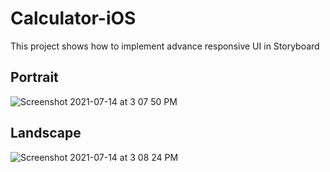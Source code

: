 # Calculator-iOS

This project shows how to implement advance responsive UI in Storyboard 

## Portrait
![Screenshot 2021-07-14 at 3 07 50 PM](https://user-images.githubusercontent.com/47930771/125646786-a9633743-d9d3-46bf-9ec4-2a18799c8a72.png)

## Landscape
![Screenshot 2021-07-14 at 3 08 24 PM](https://user-images.githubusercontent.com/47930771/125646791-bb9bfcf8-3a3b-42e8-aef2-a66aaf64a706.png)


